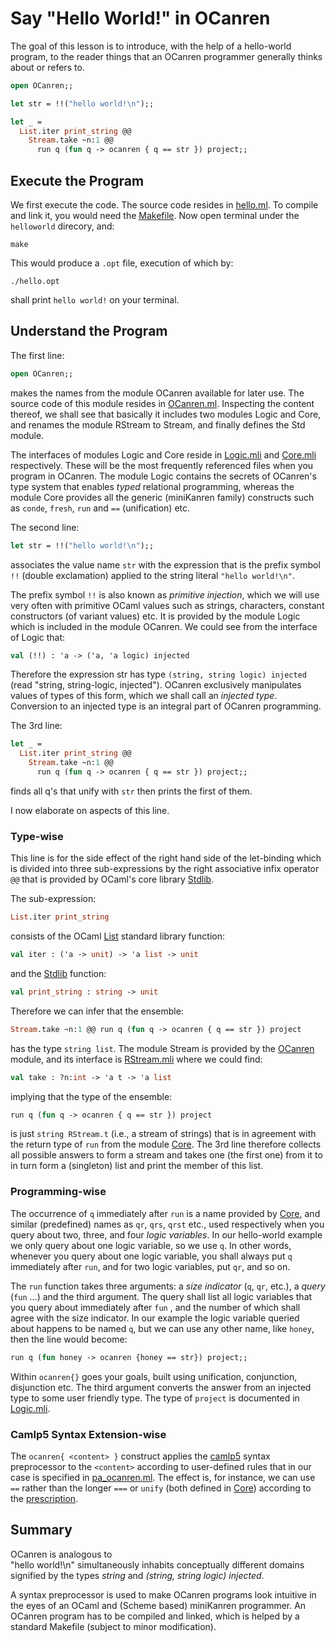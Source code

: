 # Say "Hello World!" in OCanren

The goal of this lesson is to introduce, with the help of a hello-world program,
to the reader things that an OCanren programmer generally thinks about or
refers to.

```ocaml
open OCanren;;

let str = !!("hello world!\n");;

let _ =
  List.iter print_string @@
    Stream.take ~n:1 @@
      run q (fun q -> ocanren { q == str }) project;;
```

##  Execute the Program

We first execute the code. The source code resides in [hello.ml](hello.ml).
To compile and link it, you would need the [Makefile](Makefile).
Now open terminal under the `helloworld` direcory, and:
```
make
```
This would produce a `.opt` file, execution of which by:
```
./hello.opt
```
shall print `hello world!` on your terminal.

## Understand the Program

The first line:
```ocaml
open OCanren;;
```
makes the names from the module OCanren available for later use.
The source code of this module resides in
[OCanren.ml](../../Installation/ocanren/src/OCanren.ml). 
Inspecting the content thereof,  we shall see that basically
it includes two modules Logic and Core, and renames the module RStream
to Stream, and finally defines the Std module.

The interfaces of modules
Logic and Core reside in [Logic.mli](../../Installation/ocanren/src/core/Logic.mli)
and [Core.mli](../../Installation/ocanren/src/core/Core.mli) respectively. These will
be the most frequently referenced files when you program in OCanren. The
module Logic contains the secrets of OCanren's type system that enables
_typed_ relational programming, whereas the module Core provides all the
generic (miniKanren family) constructs such as `conde`, `fresh`, `run` and `==`
(unification) etc.

The second line:
```ocaml
let str = !!("hello world!\n");;
```
associates the value name `str` with the expression that
is the prefix symbol `!!` (double exclamation) applied to the
string literal `"hello world!\n"`.

The prefix symbol `!!` is also known as
_primitive injection_, which we will use very often with primitive
OCaml values such as strings, characters, constant constructors
(of variant values) etc.  It is provided by the module
Logic which is included in the module OCanren. We could see from the
interface of Logic that:
```ocaml
val (!!) : 'a -> ('a, 'a logic) injected
```
Therefore the expression str has type `(string, string logic) injected`
(read "string, string-logic, injected").
OCanren exclusively manipulates values of types of this form, which we
shall call an _injected type_. Conversion to an injected type is
 an integral part of OCanren programming.


The 3rd line:
```ocaml
let _ =
  List.iter print_string @@
    Stream.take ~n:1 @@
      run q (fun q -> ocanren { q == str }) project;;
``` 
finds all q's that unify with `str` then prints the first of them.

I now elaborate on aspects of this line.

### Type-wise

This line is for the side effect of the right hand side of the let-binding which
is divided into three sub-expressions by the right associative infix
operator `@@` that is provided by OCaml's core library
[Stdlib](http://caml.inria.fr/pub/docs/manual-ocaml/libref/Stdlib.html).


The sub-expression:
```ocaml
List.iter print_string
```
consists of the OCaml [List](http://caml.inria.fr/pub/docs/manual-ocaml/libref/List.html)
standard library function:
```ocaml
val iter : ('a -> unit) -> 'a list -> unit
```
and the [Stdlib](http://caml.inria.fr/pub/docs/manual-ocaml/libref/Stdlib.html) function:
```ocaml
val print_string : string -> unit
```
Therefore we can infer that the ensemble:
```ocaml
Stream.take ~n:1 @@ run q (fun q -> ocanren { q == str }) project
```
has the type `string list`. The module Stream is provided by the
[OCanren](../../Installation/ocanren/src/OCanren.ml#L22) module, and its interface is
[RStream.mli](../../Installation/ocanren/src/core/RStream.mli) where we could find:
```ocaml
val take : ?n:int -> 'a t -> 'a list
```
implying that the type of the ensemble:
```ocaml
run q (fun q -> ocanren { q == str }) project
```
is just `string RStream.t` (i.e., a stream of strings) that is in agreement with the return
type of `run` from the module [Core](../../Installation/ocanren/src/core/Core.mli#L120).
The 3rd line therefore
collects all possible answers to form a stream and takes one (the first one) from it to in turn
form a (singleton) list and print the member of this list.

### Programming-wise

The occurrence of `q` immediately after `run` is a name provided by
 [Core](../../Installation/ocanren/src/core/Core.mli#L225), and similar (predefined) names
as `qr`, `qrs`, `qrst` etc., used respectively when you query about two, three, and four
_logic variables_. In our hello-world example we only query about one logic variable, so we
use `q`. In other words, whenever you query about one logic variable, you shall always put
`q` immediately after `run`, and for two logic variables, put `qr`, and so on.

The `run` function
takes three arguments: a _size indicator_ (`q`, `qr`, etc.), a _query_ (`fun` ...) and the third
argument. The query shall list all logic variables that you query about immediately after
`fun` , and the number of which shall agree with the size indicator.
In our example the logic variable
 queried about happens to be named `q`, but we can use any other name, like `honey`, then the
line would become:
```ocaml
run q (fun honey -> ocanren {honey == str}) project;;
```
Within `ocanren{}` goes your
goals, built using unification, conjunction, disjunction etc. The third argument
converts the
answer from an injected type to some user friendly type.
 The type of `project` is documented in [Logic.mli](../../Installation/ocanren/src/core/Logic.mli#L128).


### Camlp5 Syntax Extension-wise

The `ocanren{ <content> }` construct applies the [camlp5](https://camlp5.github.io/)
syntax preprocessor to the `<content>` according to user-defined rules that in our case is
 specified in [pa_ocanren.ml](../../Installation/ocanren/camlp5/pa_ocanren.ml).
 The effect is, for instance, we can use `==` rather than the longer `===` or `unify`
(both defined in [Core](../../Installation/ocanren/src/core/Core.mli#L36)) according to the [prescription](../../Installation/ocanren/camlp5/pa_ocanren.ml#L238).

## Summary

OCanren is analogous to   
"hello world!\n" simultaneously inhabits conceptually different domains signified
by the types _string_ and _(string, string logic) injected_.

A syntax preprocessor is used to make OCanren programs look intuitive in the eyes of an OCaml and
(Scheme based) miniKanren programmer. An OCanren program has to be compiled and linked, which
is helped by a standard Makefile (subject to minor modification).

